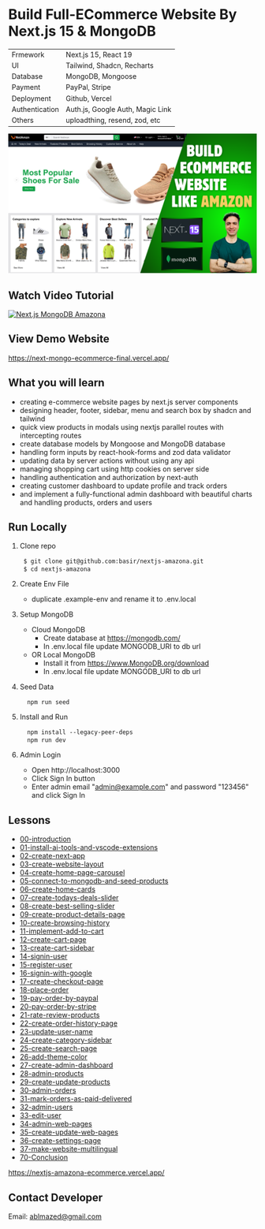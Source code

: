 # Build Full-ECommerce Website By Next.js 15 & MongoDB

|                |                                  |
| -------------- | -------------------------------- |
| Frmework       | Next.js 15, React 19             |
| UI             | Tailwind, Shadcn, Recharts       |
| Database       | MongoDB, Mongoose                |
| Payment        | PayPal, Stripe                   |
| Deployment     | Github, Vercel                   |
| Authentication | Auth.js, Google Auth, Magic Link |
| Others         | uploadthing, resend, zod, etc    |

[![Next.js MongoDB Amazona](/public/images/app.png)](https://next-mongo-ecommerce-final.vercel.app/)

## Watch Video Tutorial

[![Next.js MongoDB Amazona](https://i9.ytimg.com/vi/WLHCPwqHzzQ/mqdefault.jpg?v=676eca94&sqp=CIzAv7sG&rs=AOn4CLDrL8ebdZ8YJyJp96oMMKBTyAD1Dw)](https://youtu.be/WLHCPwqHzzQ)

## View Demo Website

https://next-mongo-ecommerce-final.vercel.app/

## What you will learn

- creating e-commerce website pages by next.js server components
- designing header, footer, sidebar, menu and search box by shadcn and tailwind
- quick view products in modals using nextjs parallel routes with intercepting routes
- create database models by Mongoose and MongoDB database
- handling form inputs by react-hook-forms and zod data validator
- updating data by server actions without using any api
- managing shopping cart using http cookies on server side
- handling authentication and authorization by next-auth
- creating customer dashboard to update profile and track orders
- and implement a fully-functional admin dashboard with beautiful charts and handling products, orders and users

## Run Locally

1. Clone repo

   ```shell
    $ git clone git@github.com:basir/nextjs-amazona.git
    $ cd nextjs-amazona
   ```

2. Create Env File

   - duplicate .example-env and rename it to .env.local

3. Setup MongoDB

   - Cloud MongoDB
     - Create database at https://mongodb.com/
     - In .env.local file update MONGODB_URI to db url
   - OR Local MongoDB
     - Install it from https://www.MongoDB.org/download
     - In .env.local file update MONGODB_URI to db url

4. Seed Data

   ```shell
     npm run seed
   ```

5. Install and Run

   ```shell
     npm install --legacy-peer-deps
     npm run dev
   ```

6. Admin Login

   - Open http://localhost:3000
   - Click Sign In button
   - Enter admin email "admin@example.com" and password "123456" and click Sign In

## Lessons

- [00-introduction](./lessons/00-introduction.md)
- [01-install-ai-tools-and-vscode-extensions](./lessons/01-install-ai-tools-and-vscode-extensions.md)
- [02-create-next-app](./lessons/02-create-next-app.md)
- [03-create-website-layout](./lessons/03-create-website-layout.md)
- [04-create-home-page-carousel](./lessons/04-create-home-page-carousel.md)
- [05-connect-to-mongodb-and-seed-products](./lessons/05-connect-to-mongodb-and-seed-products.md)
- [06-create-home-cards](./lessons/06-create-home-cards.md)
- [07-create-todays-deals-slider](./lessons/07-create-todays-deals-slider.md)
- [08-create-best-selling-slider](./lessons/08-create-best-selling-slider.md)
- [09-create-product-details-page](./lessons/09-create-product-details-page.md)
- [10-create-browsing-history](./lessons/10-create-browsing-history.md)
- [11-implement-add-to-cart](./lessons/11-implement-add-to-cart.md)
- [12-create-cart-page](./lessons/12-create-cart-page.md)
- [13-create-cart-sidebar](./lessons/13-create-cart-sidebar.md)
- [14-signin-user](./lessons/14-signin-user.md)
- [15-register-user](./lessons/15-register-user.md)
- [16-signin-with-google](./lessons/16-signin-with-google.md)
- [17-create-checkout-page](./lessons/17-create-checkout-page.md)
- [18-place-order](./lessons/18-place-order.md)
- [19-pay-order-by-paypal](./lessons/19-pay-order-by-paypal.md)
- [20-pay-order-by-stripe](./lessons/20-pay-order-by-stripe.md)
- [21-rate-review-products](./lessons/21-rate-review-products.md)
- [22-create-order-history-page](./lessons/22-create-order-history-page.md)
- [23-update-user-name](./lessons/23-update-user-name.md)
- [24-create-category-sidebar](./lessons/24-create-category-sidebar.md)
- [25-create-search-page](./lessons/25-create-search-page.md)
- [26-add-theme-color](./lessons/26-add-theme-color.md)
- [27-create-admin-dashboard](./lessons/27-create-admin-dashboard.md)
- [28-admin-products](./lessons/28-admin-products.md)
- [29-create-update-products](./lessons/29-create-update-products.md)
- [30-admin-orders](./lessons/30-admin-orders.md)
- [31-mark-orders-as-paid-delivered](./lessons/31-mark-orders-as-paid-delivered.md)
- [32-admin-users](./lessons/32-admin-users.md)
- [33-edit-user](./lessons/33-edit-user.md)
- [34-admin-web-pages](./lessons/34-admin-web-pages.md)
- [35-create-update-web-pages](./lessons/35-create-update-web-pages.md)
- [36-create-settings-page](./lessons/36-create-settings-page.md)
- [37-make-website-multilingual](./lessons/37-make-website-multilingual.md)
- [70-Conclusion](./lessons/70-Conclusion.md)

https://nextjs-amazona-ecommerce.vercel.app/

## Contact Developer

Email: ablmazed@gmail.com
